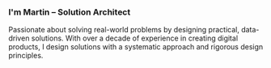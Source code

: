 ### I'm Martin – Solution Architect
Passionate about solving real-world problems by designing practical, data-driven solutions. With over a decade of experience in creating digital products, I design solutions with a systematic approach and rigorous design principles.